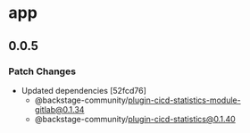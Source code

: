 # app

## 0.0.5

### Patch Changes

- Updated dependencies [52fcd76]
  - @backstage-community/plugin-cicd-statistics-module-gitlab@0.1.34
  - @backstage-community/plugin-cicd-statistics@0.1.40
